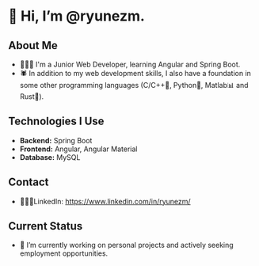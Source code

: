 # 👋 Hi, I’m @ryunezm.

## About Me
- 👨🏻‍💻 I'm a Junior Web Developer, learning Angular and Spring Boot.
- 🕷 In addition to my web development skills, I also have a foundation in some other programming languages (C/C++🔧, Python🐍, Matlab📊 and Rust🦀).

## Technologies I Use
- **Backend:** Spring Boot
- **Frontend:** Angular, Angular Material
- **Database:** MySQL

## Contact
- 👨🏻‍💼LinkedIn: https://www.linkedin.com/in/ryunezm/

## Current Status
- 👀 I’m currently working on personal projects and actively seeking employment opportunities.




<!---
ryunezm/ryunezm is a ✨ special ✨ repository because its `README.md` (this file) appears on your GitHub profile.
You can click the Preview link to take a look at your changes.
--->
